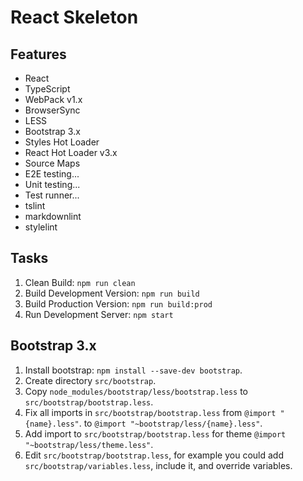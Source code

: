 # React Skeleton #

## Features ##

- React
- TypeScript
- WebPack v1.x
- BrowserSync
- LESS
- Bootstrap 3.x
- Styles Hot Loader
- React Hot Loader v3.x
- Source Maps
- E2E testing...
- Unit testing...
- Test runner...
- tslint
- markdownlint
- stylelint

## Tasks ##

1. Clean Build: `npm run clean`
2. Build Development Version: `npm run build`
3. Build Production Version: `npm run build:prod`
4. Run Development Server: `npm start`

## Bootstrap 3.x ##

1. Install bootstrap: `npm install --save-dev bootstrap`.
2. Create directory `src/bootstrap`.
3. Copy `node_modules/bootstrap/less/bootstrap.less` to `src/bootstrap/bootstrap.less`.
4. Fix all imports in `src/bootstrap/bootstrap.less` from `@import "{name}.less"`.
   to `@import "~bootstrap/less/{name}.less"`.
5. Add import to `src/bootstrap/bootstrap.less` for theme `@import "~bootstrap/less/theme.less"`.
6. Edit `src/bootstrap/bootstrap.less`, for example you could add `src/bootstrap/variables.less`,
   include it, and override variables.

